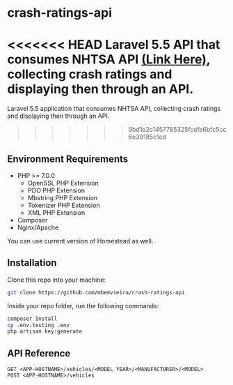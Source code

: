 # crash-ratings-api

<<<<<<< HEAD
Laravel 5.5 API that consumes NHTSA API [(Link Here)](https://one.nhtsa.gov/webapi/Default.aspx?SafetyRatings/API/5), collecting crash ratings and displaying then through an API.
=======
Laravel 5.5 application that consumes NHTSA API, collecting crash ratings and displaying then through an API.
>>>>>>> 9bd1e2c1457785325fcefe6bfc5cc6e39185c1cd

## Environment Requirements

- PHP >= 7.0.0
  - OpenSSL PHP Extension
  - PDO PHP Extension
  - Mbstring PHP Extension
  - Tokenizer PHP Extension
  - XML PHP Extension
- Composer
- Nginx/Apache

 You can use current version of Homestead as well.

## Installation

Clone this repo into your machine:

```bash
git clone https://github.com/mbemvieira/crash-ratings-api
```

Inside your repo folder, run the following commands:

```bash
composer install
cp .env.testing .env
php artisan key:generate
```

## API Reference

```
GET <APP-HOSTNAME>/vehicles/<MODEL YEAR>/<MANUFACTURER>/<MODEL>
POST <APP-HOSTNAME>/vehicles
```
